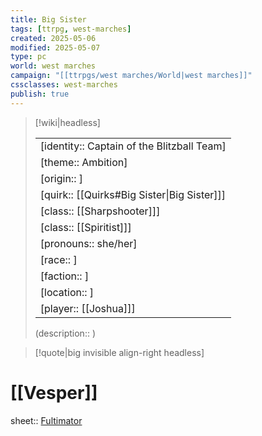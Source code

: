 ```yaml
---
title: Big Sister
tags: [ttrpg, west-marches]
created: 2025-05-06
modified: 2025-05-07
type: pc
world: west marches
campaign: "[[ttrpgs/west marches/World|west marches]]"
cssclasses: west-marches
publish: true
---
```


> [!wiki|headless]
>
> |               |
> | ------------- |
> | [identity:: Captain of the Blitzball Team] |
> | [theme:: Ambition] |
> | [origin:: ] |
> | [quirk:: [[Quirks#Big Sister\|Big Sister]]] |
> | [class:: [[Sharpshooter]]] |
> | [class:: [[Spiritist]]] |
> | [pronouns:: she/her] |
> | [race:: ] |
> | [faction:: ] |
> | [location:: ] |
> | [player:: [[Joshua]]] |
>
> (description:: )

> [!quote|big invisible align-right headless]

# [[Vesper]]

sheet:: [Fultimator](https://fultimator.com/pc-gallery/mcpEANyybE5ClqyFPsn5)
